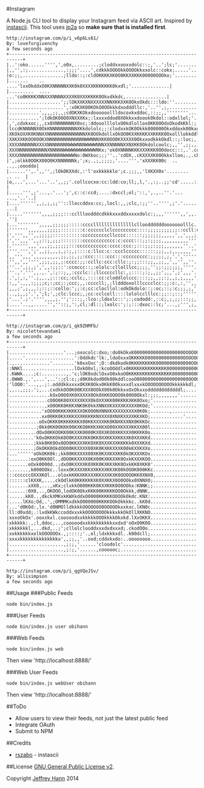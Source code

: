 #Instagram

A Node.js CLI tool to display your Instagram feed via ASCII art. Inspired by [instascii](https://github.com/rszabo/instascii). This tool uses [jp2a](http://csl.name/jp2a/) so **make sure that is installed first**.

    http://instagram.com/p/i_v6p6Ls61/
    By: loveforgivenchy
    a few seconds ago
    +---------------------------------------------------------------------------+
    |..':oko......'''',',o0x,.........;cloddxxooxxdolc::;,'..';lc;'.............|
    |,,'',:;.............,:;;;'....',cdkkkOOOOkkOOOOkkxxolc::cokx;.....'........|
    |o:;;,...............;lldo::;:cldOKKKKXK0O0KKXXKKK00000OOOko;'..............|
    |.......    ..  ....'lxxOkddxO0KXNNNNNXXK0k0XXXXKKKKKKK0kxdl;'..............|
    |.........  .... ...'co0KKKKXNNXXXNNNNXXXXK0XXXKKKK0Okxdkkdc,...............|
    |...................';;lOKXXKXNXXXXXXNNXKKXXK0OkxOkdc:::ldo:''..............|
    |....................',:xOKXK00KOkO0OOkkkdxodddllc:,'..'',;,................|
    |...........',,,,;;,,;cdOKXKOkxdoooooollldocoxkxddoc,::;;,,''''''''.........|
    |...........';ldkOK00O0XNXXXKx;:lxxxxddod0X0kkxxdoook0kdol::odxllol;'.......|
    |,',cdxkxoc;,,cx0XNNNNNNNX0xc;:ddooolllolxO0kdlolloxOKK0OOdxOkodkKkl:;'.....|
    |lccdKNNNNNX0OkKNNNNNNNNNNXKkdololc;;:clodxxkOK0Okkk000000Okxddoxk00kxo:;'..|
    |XKOkOXXK0KNNXXNNNNNNNNNNNNNNXK0OOkdollxOkOO0KXXKKKKXXKKKK0Oxolllokkddl::l,.|
    |XXKXXKKOO00OKXNNNNNNNNNNNNNNWWNNNXKK0OO0KXXXXX0OkxxodkkkOkdl::;:loc;,,''...|
    |XXXXNNNNNNXXXXNNNNNNNNWWWNNNWWWWNNNXXNNNNNXXNXKK0Okdolcoolc;,,'',;;,,,,'''.|
    |XXXNNNNNNNNNNNXNNNNNWWWWWWWWWWWWNKx;'ok0XNNNNKKKXXXKKK0OOdocc:::,.'.cc;,'''|
    |XXXXNNNNNNNNNNNNNNNNWWWWNo:0WXkoc;;;''..'cdOX,.cKXXXXK00Okkxlloo;.,.ckxdooo|
    |',;olkk0OOKX00O0KXNNNNNNk;';x;.,;,;;;;,'....'''.'xXXXKK00c  ..  ..,.;oooddo|
    |......'',.',,'',;lOkOKXXdc,:'l'oxkkkkklo';c.;;;,,'lXKXX0x'........  .. ..  |
    |o,...',...'...'..',,;;'.collcocxo:cc:ldd:co;ll;,l,'.,:;..;;'cd'.....:;.    |
    |.....''',;'...,.'...';',c::c:ccd;....:dxccl;ol;'::,',.,..''.'... ...,'..'..|
    |....'''''',,;,;,;;''::lloccddxx:cc;,locl:,,;clc,:;;''..'''',;'.'......  ...|
    |.....''''''',,,,;;;;:::ccllloodddcdkkkxxxddxxxxxdolc:;,,,'''''',,',,... .''|
    |...'''''''',,,,,;;;;;;:::::cccclllllllllllllllcllooddddddooooooolllc..''.''|
    |''''''',,,,,,,;;;;;::::::::c:cccccclclccccccccc::::;;;;;;;;;;;::ccll:clocod|
    |',''',,'',,;;;;;:::::::::::ccccccccccllcccc::::::;;;;;;;,,,,,',,',,,;;;;;;;|
    |','',,,'',,;::;,;;;::::::::cccccccccccc:c:cccc:::;;:;;;;,,,,,,,,,,'''''''''|
    |.'''''',,,',,,;;,;;;;;:::ccccccccccc:cccc:ccc:;:::;;;:;;;,,,,,,,''..'''.''.|
    |'''.''',';',,;;,,,;,;:;,;::::c:llcc:c::ccclccccc::::::;;;,,;,,,,,,,'''''...|
    |,,''',,,',,,,,,,,,,;;,;;,;;:ccc:::::ccc:::ccccccccc:;;;;;,;,'.','''''''.''.|
    |'',,',,'''',;;;,;;,;:cccc:;;:ccllc:ccc:cllc:;:;;:::;;,,;;,,',,'',,''...''..|
    |''..',;;,;',',,:;;::':ccoccc::;:ololc:cllolllcc;;;;,'';;:;;;;;;,''''.....''|
    |''.,'.''',,.,.',:;::;,,:ccclc::;llcccccllc:,;::::;:;,,;;',,,',;',,,'......'|
    |.',:,:,''.;,,.,;:::cc;:cclc;,::::cc:cloddlolccc::::;;,,;;:;,,;,;,,,,',,;,''|
    |:,,'.,,,:;;;;c;:;cc;:;ccc;,,:ccccll;,;lldddoxolllcccclcc:;;:c:,:,'',,',;;;;|
    |,,,;',;,,,:;::;::collo:';;:c;cc:clocllol:odkOkdolo::;:oc;::;:c;;;,;,'',,'''|
    |..,;,,;'.',';l;',;clc:lccc;,;cc:cclcoll::::lololcclllcc:;;::;::;''''',;:::;|
    |'...'.;'.'''',,,,;.'';':::;,:lco:;ldoxlc::';:;cododd:,::c;,;,;;:::;;,..::;:|
    |....'..,,.....'',''::;,':,cl;:dl::;lxolc:';:;:::dxoc::lc;'...,;''',;,,....'|
    +---------------------------------------------------------------------------+
    
    http://instagram.com/p/i_qk9ZHMFb/
    By: nicolettevandam1
    a few seconds ago
    +---------------------------------------------------------------------------+
    |....................'...;oxocolc:dxo;:do0kOkxK000000000000000000OOOOOOOOkkk|
    |.....'..................':Oddkdc'lk:,ldoOxxxOKKKKK00000000000000OOOOOOOOOkk|
    |.,.............'........'k0xxOxc';O::dkdkodk0KKKKKKKKK0000000000000OOOOOOOO|
    |:NNKl...................lOxkO0xl;:kcoOOddlx0KKKKKKKKKKKKKK00000000000OOOOOO|
    |.KWWk....;c:.........,.'c;lOK0xdclOxxO0xkoO0KKKKKKKKKKKKKKKK000000000OOOkxd|
    |.OWW0.,.',...',..':;cl:c;;d0K0kdod00k00kddlcooO0000000000000000000OOOOkl'..|
    |'lOO0:'...,,.;:.odddkkxxxxOKXK0Okx0KkK0OkxxxdlxxxkOOOOOOOOOOkkkkkkdl;......|
    |,,..,;;;.';,...cxdkkOO0K00KXXX0OOkX00k0OkkxxOxOkxxoddddddddddddl;........;d|
    |...............kOxO0O0XK0XXXXX0Ok0XKKOOOO0k00O0Okxl:;;;,,,,,,,'..........cd|
    |..............cO0O0K00XXXXXKXXOkOXXXKK00KKKKXKK0Oxo;'......................|
    |.............,xO0OKK0KKKXNK0K0kkXNNXXKXXXXKXXXX0KOd;'......................|
    |............'xOO00KKKXKKKXXOK0O0NXNNXKXXXXXXXXX0K0k;.......,...............|
    |............xx00KK0KXXKKXXXKKKKKNXXXX0XNXKXXXXKKXKO;............'..........|
    |...........oOxOKKK0KKKKKKKX00KKXXXXKK0KNXKXXNX0KKKOc.......................|
    |..........;0kk0KK0OKKK00KXKO0KKKXKKXO00XXKXXXKKXX00l.......................|
    |..........dOxO0KKOOKK00KXXK0000KX0XXKO0XKKXXX0KKKK0o.......................|
    |.........'kOxOKKKOkK0O0KXXXXKKOKK0XXKKXXKKXXK0XXXKKd.......................|
    |.........;kkk0KK0Ox0OO0KKXXXKKOXK0XXXKXXKKKKk0XXXKXd.......................|
    |.........;OkOKK0OkdOO00KKXXXX00XK0KXKKXXXK00kKXXKXXo.......................|
    |...''''''oOkOKK0k:;kk00KKXXXX00XK0KXXKXXKK0kOKXXXKOx.......................|
    |.......:oxO0KK0Ol.,dOO0KKXXXX0KX00KXKKXXK0OxkKXXXKOO.......................|
    |.......oOxk0000d..;dxO0KXXXXK0XKK0KXKKXKK0OxkKK0XKK0'......................|
    |.......,k000OOkc..loxxOKXXXXKKXXKKXXKKXK00kOOOK000KKc......................|
    |::ccccccOXXXKOl...oloxkKKKXKKXXXKKXXXKXK0OOOOOKK0XNX0,.....................|
    |::::::clKXXK,....ckOdlkK0KKKKKKXK0XXKKX0O0OOkx0XNNXO;......................|
    |.......xXX0,...,xKx;clxkkO000KKK0KXXKKK0O0OOkx:KNNK;;......................|
    |......:0X0,..,OKOOO,lodOK0OkxKKK00KKKKKOO0Okkk,dNNK,.......................|
    |......kK0..,dkckXMKxkKWXkddxO0000KKKKKOOOOkOkdc.KNX:.......................|
    |.....lKXo;Od,.',;OMMMKxdkkO000000KKKKOOkOkkkkc..kK0d.......................|
    |...'d0KOd:,lx.'d0NMOlldkkkkOOOOOOO0OOOOOkxxkxc.lKN0c.......................|
    |ll:d0xdd;.:lxdkKWkccoddxxxkkOOOOOOOOkkkxkkOkOllXKKNO.......................|
    |xxxoOkOx'.ooxxkxl.cooooodxxkkkkkOOOkkkkOkxkd.lXxOKKX.......................|
    |xkkkkk:.,;l,ddoc,..,cooooodxxkkkkkkkkkxxdxd'oOxO0K0O.......................|
    |xkkkkkkl,...dkd,..;';cllolclooddxxxdxdxxxd;.ckodOOo........................|
    |xxkkkkkkxolkOOOOOOx.,;::::;'.,ol;ldxkkkxdl..k00dcll;.......................|
    |xxxxkkkkkkkkkkkkkkx',,;;,,'..oxd;cddxkxdo:..oooooooo.......................|
    |....................,;;;,'......'cloodolc'.................................|
    |....................,;:;,'......,coooooc;..................................|
    +---------------------------------------------------------------------------+
    
    http://instagram.com/p/i_qgVQoJSv/
    By: allisimpson
    a few seconds ago
    
##Usage
###Public Feeds

    node bin/index.js

###User Feeds

    node bin/index.js user obihann
    
###Web Feeds

    node bin/index.js web
    
Then view 'http://localhost:8888/'
    
###Web User Feeds

    node bin/index.js webUser obihann
    
Then view 'http://localhost:8888/'

##ToDo
* Allow users to view their feeds, not just the latest public feed
* Integrate OAuth
* Submit to NPM

##Credits
* [rszabo](https://github.com/rszabo) - instascii

##License
[GNU General Public License v2](http://www.gnu.org/licenses/gpl-2.0.html).

Copyright [Jeffrey Hann](http://jeffreyhann.ca/) 2014
